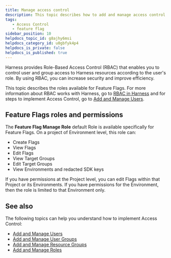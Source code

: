 ```yaml
---
title: Manage access control
description: This topic describes how to add and manage access control for Feature Flags.
tags: 
   - Access Control
   - feature flag
sidebar_position: 10
helpdocs_topic_id: g8ajhy6msi
helpdocs_category_id: u0gbfyk4p4
helpdocs_is_private: false
helpdocs_is_published: true
---
```


Harness provides Role-Based Access Control (RBAC) that enables you to control user and group access to Harness resources according to the user's role. By using RBAC, you can increase security and improve efficiency.

This topic describes the roles available for Feature Flags. For more information about RBAC works with Harness, go to [RBAC in Harness](/docs/platform/role-based-access-control/rbac-in-harness) and for steps to implement Access Control, go to [Add and Manage Users](/docs/platform/User-Management/add-users).

## Feature Flags roles and permissions

The **Feature Flag Manage Role** default Role is available specifically for Feature Flags. On a project of Environment level, this role can:

* Create Flags
* View Flags
* Edit Flags
* View Target Groups
* Edit Target Groups
* View Environments and redacted SDK keys 

If you have permissions at the Project level, you can edit Flags within that Project or its Environments. If you have permissions for the Environment, then the role is limited to that Environment only.  

## See also

The following topics can help you understand how to implement Access Control:

* [Add and Manage Users](/docs/platform/User-Management/add-users)
* [Add and Manage User Groups](/docs/platform/role-based-access-control/add-user-groups)
* [Add and Manage Resource Groups](../../../platform/role-based-access-control/add-resource-groups)
* [Add and Manage Roles](../../../platform/role-based-access-control/add-manage-roles)

